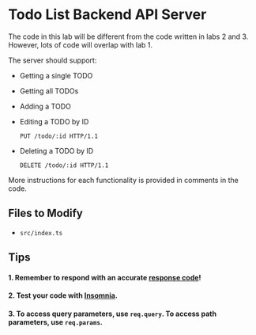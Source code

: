 # Todo List Backend API Server

The code in this lab will be different from the code written in labs 2 and 3. However, lots of code will overlap with lab 1.

The server should support:
- Getting a single TODO
- Getting all TODOs
- Adding a TODO
- Editing a TODO by ID
    ```http
    PUT /todo/:id HTTP/1.1
    ```

- Deleting a TODO by ID
    ```http
    DELETE /todo/:id HTTP/1.1
    ```

More instructions for each functionality is provided in comments in the code.

## Files to Modify

- `src/index.ts`

## Tips

#### 1. Remember to respond with an accurate [response code](https://developer.mozilla.org/en-US/docs/Web/HTTP/Reference/Status)!

#### 2. Test your code with [Insomnia](https://insomnia.rest/).

#### 3. To access query parameters, use `req.query`. To access path parameters, use `req.params`.
